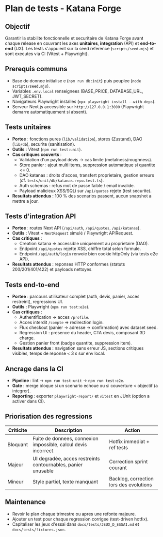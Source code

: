 # Plan de tests - Katana Forge

## Objectif
Garantir la stabilite fonctionnelle et securitaire de Katana Forge avant chaque release en couvrant les axes **unitaires**, **integration** (API) et **end-to-end** (UX). Les tests s'appuient sur la seed reference (`scripts/seed.mjs`) et sont executes via CI (Vitest + Playwright).

## Prerequis communs
- Base de donnee initialise e (`npm run db:init`) puis peuplee (`node scripts/seed.mjs`).
- Variables `.env.local` renseignees (BASE_PRICE, DATABASE_URL, JWT_SECRET).
- Navigateurs Playwright installes (`npx playwright install --with-deps`).
- Serveur Next.js accessible sur `http://127.0.0.1:3000` (Playwright demarre automatiquement si absent).

## Tests unitaires
- **Portee** : fonctions pures (`lib/validation`), stores (Zustand), DAO (`lib/db`), securite (sanitisation).
- **Outils** : Vitest (`npm run test:unit`).
- **Cas critiques couverts** :
  - Validation d'un payload devis -> cas limite (metalness/roughness).
  - Store panier : ajout multi items, suppression automatique si quantite <= 0.
  - DAO katanas : droits d'acces, transfert proprietaire, gestion erreurs (cf. `tests/unit/db/katanas.repo.test.ts`).
  - Auth schemas : refus mot de passe faible / email invalide.
  - Payload malicieux XSS/SQLi sur `/api/quotes` rejete (test securite).
- **Resultats attendus** : 100 % des scenarios passent, aucun snapshot a mettre a jour.

## Tests d'integration API
- **Portee** : routes Next API (`/api/auth`, `/api/quotes`, `/api/katanas`).
- **Outils** : Vitest + `NextRequest` simulé / Playwright APIRequest.
- **Cas critiques** :
  - Creation katana => accessible uniquement au proprietaire (DAO).
  - Endpoint `/api/quotes` rejette XSS, chiffre total selon formule.
  - Endpoint `/api/auth/login` renvoie bien cookie httpOnly (via tests e2e API).
- **Resultats attendus** : reponses HTTP conformes (statuts 200/201/401/422) et payloads nettoyes.

## Tests end-to-end
- **Portee** : parcours utilisateur complet (auth, devis, panier, acces restreint), regressions UI.
- **Outils** : Playwright (`npm run test:e2e`).
- **Cas critiques** :
  - Authentification -> acces `/profile`.
  - Acces interdit `/compte` => redirection login.
  - Flux checkout (panier -> adresse -> confirmation) avec dataset seed.
  - Regression UI : presence du header, CTA devis, composant 3D charge.
  - Gestion panier front (badge quantite, suppression item).
- **Resultats attendus** : navigation sans erreur JS, sections critiques visibles, temps de reponse < 3 s sur env local.

## Ancrage dans la CI
- **Pipeline** : lint -> `npm run test:unit` -> `npm run test:e2e`.
- **Gate** : merge bloque si un scenario echoue ou si couverture < objectif (a integrer).
- **Reporting** : exporter `playwright-report/` et `vitest` en JUnit (option a activer dans CI).

## Priorisation des regressions
| Criticite | Description | Action |
| --- | --- | --- |
| Bloquant | Fuite de donnees, connexion impossible, calcul devis incorrect | Hotfix immediat + ref tests |
| Majeur | UI degradée, acces restreints contournables, panier unusable | Correction sprint courant |
| Mineur | Style partiel, texte manquant | Backlog, correction lors des evolutions |

## Maintenance
- Revoir le plan chaque trimestre ou apres une refonte majeure.
- Ajouter un test pour chaque regression corrigee (test-driven hotfix).
- Capitaliser les jeux d'essai dans `docs/tests/JEUX_D_ESSAI.md` et `docs/tests/fixtures.json`.
